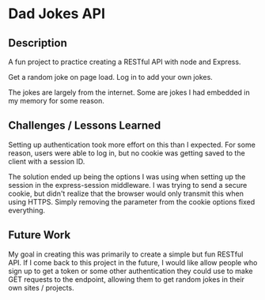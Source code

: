 # Dad Jokes API

## Description
A fun project to practice creating a RESTful API with node and Express.

Get a random joke on page load. Log in to add your own jokes.

The jokes are largely from the internet. Some are jokes I had embedded in my memory for some reason.

## Challenges / Lessons Learned

Setting up authentication took more effort on this than I expected. For some reason, users were able to log in, but no cookie was getting saved to the client with a session ID. 

The solution ended up being the options I was using when setting up the session in the express-session middleware. I was trying to send a secure cookie, but didn't realize that the browser would only transmit this when using HTTPS. Simply removing the parameter from the cookie options fixed everything.

## Future Work

My goal in creating this was primarily to create a simple but fun RESTful API. If I come back to this project in the future, I would like allow people who sign up to get a token or some other authentication they could use to make GET requests to the endpoint, allowing them to get random jokes in their own sites / projects.
